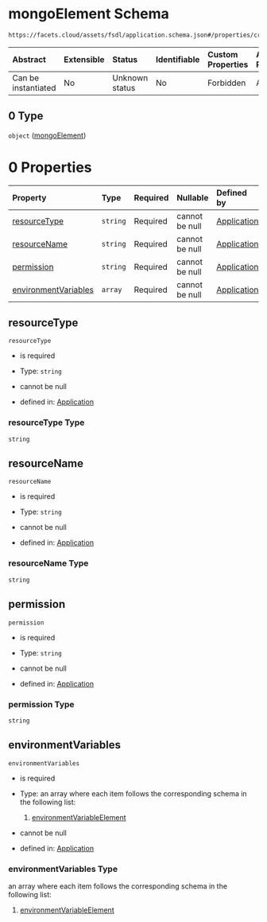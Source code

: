 # mongoElement Schema

```txt
https://facets.cloud/assets/fsdl/application.schema.json#/properties/credentialRequests/properties/dbs/properties/mongo/items/0
```



| Abstract            | Extensible | Status         | Identifiable | Custom Properties | Additional Properties | Access Restrictions | Defined In                                                                        |
| :------------------ | :--------- | :------------- | :----------- | :---------------- | :-------------------- | :------------------ | :-------------------------------------------------------------------------------- |
| Can be instantiated | No         | Unknown status | No           | Forbidden         | Allowed               | none                | [application.schema.json*](../out/application.schema.json "open original schema") |

## 0 Type

`object` ([mongoElement](application-properties-credentialrequests-properties-dbs-properties-mongo-items-mongoelement.md))

# 0 Properties

| Property                                      | Type     | Required | Nullable       | Defined by                                                                                                                                                                                                                                                                                                       |
| :-------------------------------------------- | :------- | :------- | :------------- | :--------------------------------------------------------------------------------------------------------------------------------------------------------------------------------------------------------------------------------------------------------------------------------------------------------------- |
| [resourceType](#resourcetype)                 | `string` | Required | cannot be null | [Application](application-properties-credentialrequests-properties-dbs-properties-mongo-items-mongoelement-properties-resourcetype.md "https://facets.cloud/assets/fsdl/application.schema.json#/properties/credentialRequests/properties/dbs/properties/mongo/items/0/properties/resourceType")                 |
| [resourceName](#resourcename)                 | `string` | Required | cannot be null | [Application](application-properties-credentialrequests-properties-dbs-properties-mongo-items-mongoelement-properties-resourcename.md "https://facets.cloud/assets/fsdl/application.schema.json#/properties/credentialRequests/properties/dbs/properties/mongo/items/0/properties/resourceName")                 |
| [permission](#permission)                     | `string` | Required | cannot be null | [Application](application-properties-credentialrequests-properties-dbs-properties-mongo-items-mongoelement-properties-permission.md "https://facets.cloud/assets/fsdl/application.schema.json#/properties/credentialRequests/properties/dbs/properties/mongo/items/0/properties/permission")                     |
| [environmentVariables](#environmentvariables) | `array`  | Required | cannot be null | [Application](application-properties-credentialrequests-properties-dbs-properties-mongo-items-mongoelement-properties-environmentvariables.md "https://facets.cloud/assets/fsdl/application.schema.json#/properties/credentialRequests/properties/dbs/properties/mongo/items/0/properties/environmentVariables") |

## resourceType



`resourceType`

*   is required

*   Type: `string`

*   cannot be null

*   defined in: [Application](application-properties-credentialrequests-properties-dbs-properties-mongo-items-mongoelement-properties-resourcetype.md "https://facets.cloud/assets/fsdl/application.schema.json#/properties/credentialRequests/properties/dbs/properties/mongo/items/0/properties/resourceType")

### resourceType Type

`string`

## resourceName



`resourceName`

*   is required

*   Type: `string`

*   cannot be null

*   defined in: [Application](application-properties-credentialrequests-properties-dbs-properties-mongo-items-mongoelement-properties-resourcename.md "https://facets.cloud/assets/fsdl/application.schema.json#/properties/credentialRequests/properties/dbs/properties/mongo/items/0/properties/resourceName")

### resourceName Type

`string`

## permission



`permission`

*   is required

*   Type: `string`

*   cannot be null

*   defined in: [Application](application-properties-credentialrequests-properties-dbs-properties-mongo-items-mongoelement-properties-permission.md "https://facets.cloud/assets/fsdl/application.schema.json#/properties/credentialRequests/properties/dbs/properties/mongo/items/0/properties/permission")

### permission Type

`string`

## environmentVariables



`environmentVariables`

*   is required

*   Type: an array where each item follows the corresponding schema in the following list:

    1.  [environmentVariableElement](application-properties-credentialrequests-properties-dbs-properties-mongo-items-mongoelement-properties-environmentvariables-items-environmentvariableelement.md "check type definition")

*   cannot be null

*   defined in: [Application](application-properties-credentialrequests-properties-dbs-properties-mongo-items-mongoelement-properties-environmentvariables.md "https://facets.cloud/assets/fsdl/application.schema.json#/properties/credentialRequests/properties/dbs/properties/mongo/items/0/properties/environmentVariables")

### environmentVariables Type

an array where each item follows the corresponding schema in the following list:

1.  [environmentVariableElement](application-properties-credentialrequests-properties-dbs-properties-mongo-items-mongoelement-properties-environmentvariables-items-environmentvariableelement.md "check type definition")
